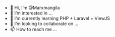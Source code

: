 - 👋 Hi, I’m @Marxmangila
- 👀 I’m interested in ...
- 🌱 I’m currently learning PHP + Laravel + ViewJS
- 💞️ I’m looking to collaborate on ...
- 📫 How to reach me ...

<!---
Marxmangila/Marxmangila is a ✨ special ✨ repository because its `README.md` (this file) appears on your GitHub profile.
You can click the Preview link to take a look at your changes.
--->
